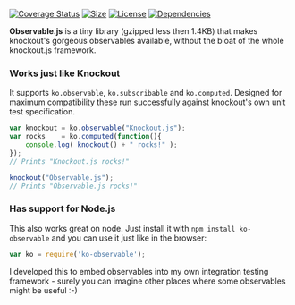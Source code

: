 [![Coverage Status](https://img.shields.io/badge/coverage-100%-brightgreen.png)](https://coveralls.io/r/fru/observable.js?branch=master)
[![Size](https://img.shields.io/badge/gzipped-1.4kb-brightgreen.png)](
https://coveralls.io/r/fru/observable.js?branch=master)
[![License](https://img.shields.io/badge/license-MIT-blue.png)](
https://coveralls.io/r/fru/observable.js?branch=master)
[![Dependencies](https://img.shields.io/badge/dependencies-none-brightgreen.png)](
https://coveralls.io/r/fru/observable.js?branch=master)

**Observable.js** is a tiny library (gzipped less then 1.4KB) that makes knockout's gorgeous observables available, without the bloat of the whole knockout.js framework. 

### Works just like Knockout

It supports `ko.observable`, `ko.subscribable` and `ko.computed`. Designed for maximum compatibility these run successfully against knockout's own unit test specification.

```javascript
var knockout = ko.observable("Knockout.js");
var rocks    = ko.computed(function(){
    console.log( knockout() + " rocks!" );
});
// Prints "Knockout.js rocks!"

knockout("Observable.js");
// Prints "Observable.js rocks!"
```

### Has support for Node.js

This also works great on node. Just install it with `npm install ko-observable` and you can use it just like in the browser:

```javascript
var ko = require('ko-observable');
```

I developed this to embed observables into my own integration testing framework - surely you can imagine other places where some observables might be useful :-)

